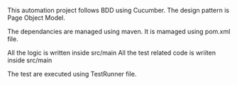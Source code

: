 This automation project follows BDD using Cucumber. The design pattern is Page Object Model.

The dependancies are managed using maven. It is mamaged using pom.xml file.

All the logic is written inside src/main
All the test related code is wriiten inside src/main

The test are executed using TestRunner file.
